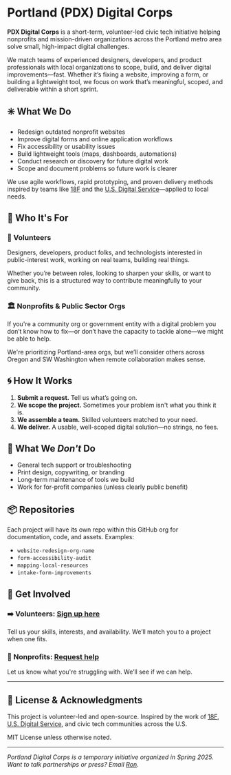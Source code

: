 # Portland (PDX) Digital Corps

**PDX Digital Corps** is a short-term, volunteer-led civic tech initiative helping nonprofits and mission-driven organizations across the Portland metro area solve small, high-impact digital challenges.

We match teams of experienced designers, developers, and product professionals with local organizations to scope, build, and deliver digital improvements—fast. Whether it’s fixing a website, improving a form, or building a lightweight tool, we focus on work that’s meaningful, scoped, and deliverable within a short sprint.

## ✳️ What We Do

- Redesign outdated nonprofit websites  
- Improve digital forms and online application workflows  
- Fix accessibility or usability issues  
- Build lightweight tools (maps, dashboards, automations)  
- Conduct research or discovery for future digital work  
- Scope and document problems so future work is clearer  

We use agile workflows, rapid prototyping, and proven delivery methods inspired by teams like [18F](https://18f.gsa.gov) and the [U.S. Digital Service](https://usds.gov)—applied to local needs.

## 🎯 Who It's For

### 🧰 Volunteers  
Designers, developers, product folks, and technologists interested in public-interest work, working on real teams, building real things.

Whether you’re between roles, looking to sharpen your skills, or want to give back, this is a structured way to contribute meaningfully to your community.

### 🏛 Nonprofits & Public Sector Orgs  
If you're a community org or government entity with a digital problem you don’t know how to fix—or don’t have the capacity to tackle alone—we might be able to help.

We're prioritizing Portland-area orgs, but we’ll consider others across Oregon and SW Washington when remote collaboration makes sense.

## 🌀 How It Works

1. **Submit a request.** Tell us what’s going on.  
2. **We scope the project.** Sometimes your problem isn't what you think it is.  
3. **We assemble a team.** Skilled volunteers matched to your need.  
4. **We deliver.** A usable, well-scoped digital solution—no strings, no fees.

## 🚫 What We *Don't* Do

- General tech support or troubleshooting  
- Print design, copywriting, or branding  
- Long-term maintenance of tools we build  
- Work for for-profit companies (unless clearly public benefit)

## 📦 Repositories

Each project will have its own repo within this GitHub org for documentation, code, and assets. Examples:

- `website-redesign-org-name`  
- `form-accessibility-audit`  
- `mapping-local-resources`  
- `intake-form-improvements`  

## 💬 Get Involved

### ➡️ Volunteers: [Sign up here](https://forms.gle/YOUR_VOLUNTEER_FORM)  
Tell us your skills, interests, and availability. We’ll match you to a project when one fits.

### 🏢 Nonprofits: [Request help](https://forms.gle/YOUR_ORG_FORM)  
Let us know what you're struggling with. We’ll see if we can help.

---

## 🙌 License & Acknowledgments

This project is volunteer-led and open-source. Inspired by the work of [18F](https://18f.gsa.gov), [U.S. Digital Service](https://usds.gov), and civic tech communities across the U.S.

MIT License unless otherwise noted.

---

*Portland Digital Corps is a temporary initiative organized in Spring 2025. Want to talk partnerships or press? Email [Ron](mailto:contact@ronbronson.com).*
